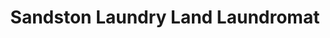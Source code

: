 ---
title: "Sandston Laundry Land Laundromat"
url: /sandston/sandston-laundry-land-laundromat/
shop: laundry
---